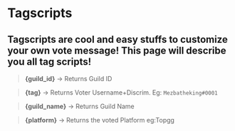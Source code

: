 # Tagscripts

## Tagscripts are cool and easy stuffs to customize your own vote message! This page will describe you all tag scripts!


> **{guild_id}** -> Returns Guild ID



> **{tag}** -> Returns Voter Username+Discrim. Eg: `Mezbatheking#0001`



> **{guild_name}** -> Returns Guild Name



> **{platform}** -> Returns the voted Platform eg:Topgg


